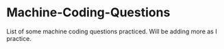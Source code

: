 # Machine-Coding-Questions

List of some machine coding questions practiced. Will be adding more as I practice.
